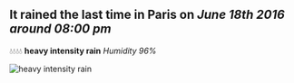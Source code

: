 ## It rained the last time in Paris on *June 18th 2016 around 08:00 pm*
💧💧💧💧  **heavy intensity rain** *Humidity 96%*

![heavy intensity rain](http://openweathermap.org/img/w/10d.png)

